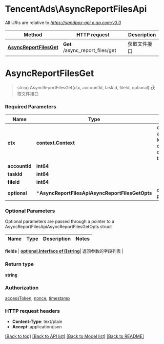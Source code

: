 # TencentAds\AsyncReportFilesApi

All URIs are relative to *https://sandbox-api.e.qq.com/v3.0*

Method | HTTP request | Description
------------- | ------------- | -------------
[**AsyncReportFilesGet**](AsyncReportFilesApi.md#AsyncReportFilesGet) | **Get** /async_report_files/get | 获取文件接口


# **AsyncReportFilesGet**
> string AsyncReportFilesGet(ctx, accountId, taskId, fileId, optional)
获取文件接口

### Required Parameters

Name | Type | Description  | Notes
------------- | ------------- | ------------- | -------------
 **ctx** | **context.Context** | context for authentication, logging, cancellation, deadlines, tracing, etc.
  **accountId** | **int64**|  | 
  **taskId** | **int64**|  | 
  **fileId** | **int64**|  | 
 **optional** | ***AsyncReportFilesApiAsyncReportFilesGetOpts** | optional parameters | nil if no parameters

### Optional Parameters
Optional parameters are passed through a pointer to a AsyncReportFilesApiAsyncReportFilesGetOpts struct

Name | Type | Description  | Notes
------------- | ------------- | ------------- | -------------



 **fields** | [**optional.Interface of []string**](string.md)| 返回参数的字段列表 | 

### Return type

**string**

### Authorization

[accessToken](../README.md#accessToken), [nonce](../README.md#nonce), [timestamp](../README.md#timestamp)

### HTTP request headers

 - **Content-Type**: text/plain
 - **Accept**: application/json

[[Back to top]](#) [[Back to API list]](../README.md#documentation-for-api-endpoints) [[Back to Model list]](../README.md#documentation-for-models) [[Back to README]](../README.md)

